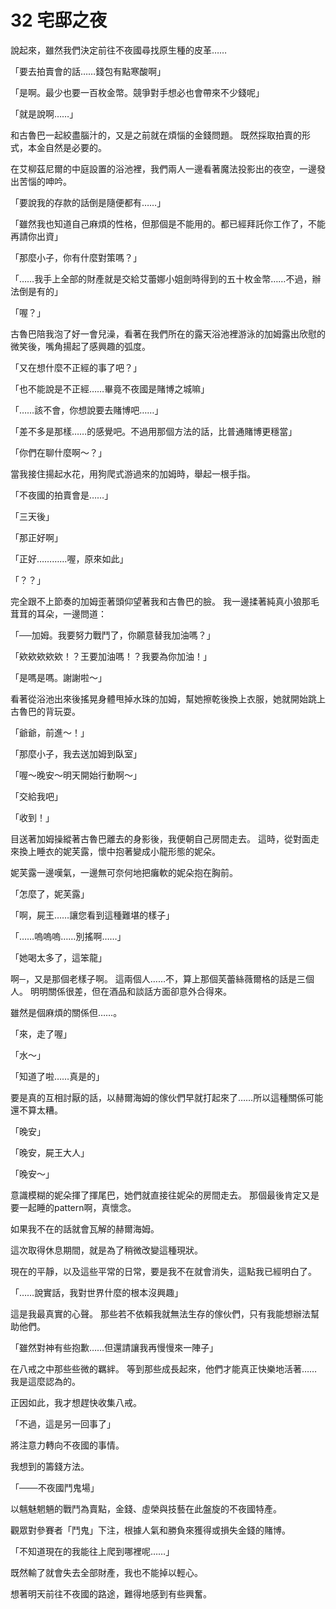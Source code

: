 # 32 宅邸之夜

說起來，雖然我們決定前往不夜國尋找原生種的皮革……

「要去拍賣會的話……錢包有點寒酸啊」

「是啊。最少也要一百枚金幣。競爭對手想必也會帶來不少錢呢」

「就是說啊……」

和古魯巴一起絞盡腦汁的，又是之前就在煩惱的金錢問題。
既然採取拍賣的形式，本金自然是必要的。

在艾柳茲尼爾的中庭設置的浴池裡，我們兩人一邊看著魔法投影出的夜空，一邊發出苦惱的呻吟。

「要說我的存款的話倒是隨便都有……」

「雖然我也知道自己麻煩的性格，但那個是不能用的。都已經拜託你工作了，不能再請你出資」

「那麼小子，你有什麼對策嗎？」

「……我手上全部的財產就是交給艾蕾娜小姐劍時得到的五十枚金幣……不過，辦法倒是有的」

「喔？」

古魯巴陪我泡了好一會兒澡，看著在我們所在的露天浴池裡游泳的加姆露出欣慰的微笑後，嘴角揚起了感興趣的弧度。

「又在想什麼不正經的事了吧？」

「也不能說是不正經……畢竟不夜國是賭博之城嘛」

「……該不會，你想說要去賭博吧……」

「差不多是那樣……的感覺吧。不過用那個方法的話，比普通賭博更穩當」

「你們在聊什麼啊～？」

當我接住揚起水花，用狗爬式游過來的加姆時，舉起一根手指。

「不夜國的拍賣會是……」

「三天後」

「那正好啊」

「正好…………喔，原來如此」

「？？」

完全跟不上節奏的加姆歪著頭仰望著我和古魯巴的臉。
我一邊揉著純真小狼那毛茸茸的耳朵，一邊問道：

「──加姆。我要努力戰鬥了，你願意替我加油嗎？」

「欸欸欸欸欸！？王要加油嗎！？我要為你加油！」

「是嗎是嗎。謝謝啦～」

看著從浴池出來後搖晃身體甩掉水珠的加姆，幫她擦乾後換上衣服，她就開始跳上古魯巴的背玩耍。

「爺爺，前進～！」

「那麼小子，我去送加姆到臥室」

「喔～晚安～明天開始行動啊～」

「交給我吧」

「收到！」

目送著加姆操縱著古魯巴離去的身影後，我便朝自己房間走去。
這時，從對面走來換上睡衣的妮芙露，懷中抱著變成小龍形態的妮朵。

妮芙露一邊嘆氣，一邊無可奈何地把癱軟的妮朵抱在胸前。

「怎麼了，妮芙露」

「啊，屍王……讓您看到這種難堪的樣子」

「……嗚嗚嗚……別搖啊……」

「她喝太多了，這笨龍」

啊─，又是那個老樣子啊。
這兩個人……不，算上那個芙蕾絲薇爾格的話是三個人。
明明關係很差，但在酒品和談話方面卻意外合得來。

雖然是個麻煩的關係但……。

「來，走了喔」

「水～」

「知道了啦……真是的」

要是真的互相討厭的話，以赫爾海姆的傢伙們早就打起來了……所以這種關係可能還不算太糟。

「晚安」

「晚安，屍王大人」

「晚安～」

意識模糊的妮朵揮了揮尾巴，她們就直接往妮朵的房間走去。
那個最後肯定又是要一起睡的pattern啊，真懷念。

如果我不在的話就會瓦解的赫爾海姆。

這次取得休息期間，就是為了稍微改變這種現狀。

現在的平靜，以及這些平常的日常，要是我不在就會消失，這點我已經明白了。

「……說實話，我對世界什麼的根本沒興趣」

這是我最真實的心聲。
那些若不依賴我就無法生存的傢伙們，只有我能想辦法幫助他們。

「雖然對神有些抱歉……但還請讓我再慢慢來一陣子」

在八戒之中那些些微的羈絆。
等到那些成長起來，他們才能真正快樂地活著……我是這麼認為的。

正因如此，我才想趕快收集八戒。

「不過，這是另一回事了」

將注意力轉向不夜國的事情。

我想到的籌錢方法。

「───不夜國鬥鬼場」

以魑魅魍魎的戰鬥為賣點，金錢、虛榮與技藝在此盤旋的不夜國特產。

觀眾對參賽者「鬥鬼」下注，根據人氣和勝負來獲得或損失金錢的賭博。

「不知道現在的我能往上爬到哪裡呢……」

既然輸了就會失去全部財產，我也不能掉以輕心。

想著明天前往不夜國的路途，難得地感到有些興奮。
